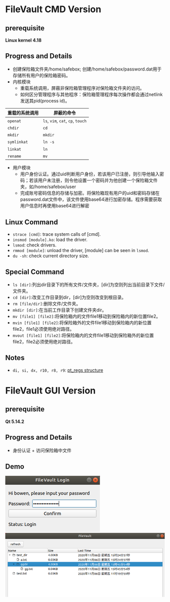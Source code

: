 # FileVault CMD Version
## prerequisite
**Linux kernel 4.18**

## Progress and Details
- 创建保险箱文件夹/home/safebox; 创建/home/safebox/password.dat用于存储所有用户的保险箱密码。
- 内核模块
  - 重载系统调用，屏蔽非保险箱管理程序对保险箱文件夹的访问。
  - 如何区分管理程序与其他程序：保险箱管理程序每次操作都会通过netlink发送其pid(process id)。

|重载的系统调用|屏蔽的命令|
|---|---|
|`openat`|`ls`, `vim`, `cat`, `cp`, `touch`|
|`chdir`|`cd`|
|`mkdir`|`mkdir`|
|`symlinkat`|`ln -s`|
|`linkat`|`ln`|
|`rename`|`mv`|

- 用户模块
  - 用户身份认证。通过uid判断用户身份，若该用户已注册，则引导他输入密码；若该用户未注册，则令他设置一个密码并为他创建一个保险箱文件夹，如/home/safebox/user
  - 完成账号密码信息的存储与加密。将保险箱现有用户的uid和密码存储在password.dat文件中，该文件使用base64进行加密存储。程序需要获取用户信息时再使用base64进行解密

## Linux Command
 - `strace [cmd]`: trace system calls of [cmd].
 - `insmod [module].ko`: load the driver.
 - `lsmod`: check drivers.
 - `rmmod [module]`: unload the driver, [module] can be seen in `lsmod`.
 - `du -sh`: check current directory size.
 
 ## Special Command
  - `ls [dir]`:列出dir目录下的所有文件/文件夹，[dir]为空则列出当前目录下文件/文件夹。
  - `cd [dir]`:改变工作目录到dir，[dir]为空则改变到根目录。
  - `rm [file/dir]`:删除文件/文件夹。
  - `mkdir [dir]`:在当前工作目录下创建文件夹dir。
  - `mv [file1] [file2]`:将保险箱内的文件file1移动到保险箱内的新位置file2。
  - `mvin [file1] [file2]`:将保险箱外的文件file1移动到保险箱内的新位置file2，file1必须使用绝对路径。
  - `mvout [file1] [file2]`:将保险箱内的文件file1移动到保险箱外的新位置file2，file2必须使用绝对路径。

## Notes
 - `di, si, dx, r10, r8, r9`: [pt_regs structure](https://www.codenong.com/cs106088896/)

# FileVault GUI Version
## prerequisite
**Qt 5.14.2**

## Progress and Details
- 身份认证 + 访问保险箱中文件

## Demo
![login](screenshot/demo2.png)
![filevault](screenshot/demo1.png)
  
